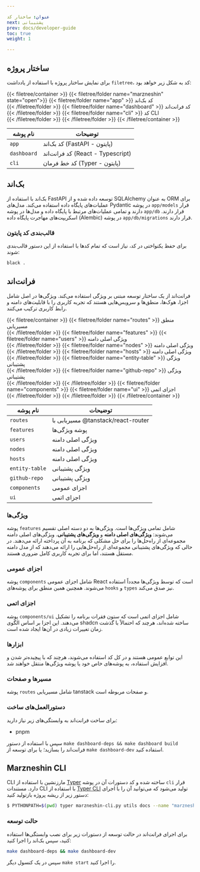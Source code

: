 ```yaml
---

عنوان: ساختار کد  
next: پشتیبانی  
prev: docs/developer-guide  
toc: true  
weight: 1  

---
```


## ساختار پروژه

برای نمایش ساختار پروژه با استفاده از یادداشت `filetree`، کد به شکل زیر خواهد بود:

{{< filetree/container >}}
{{< filetree/folder name="marzneshin" state="open">}}
{{< filetree/folder name="app" >}}
کد بک‌اند  
{{< /filetree/folder >}}
{{< filetree/folder name="dashboard" >}}
کد فرانت‌اند  
{{< /filetree/folder >}}
{{< filetree/folder name="cli" >}}
کد CLI  
{{< /filetree/folder >}}
{{< /filetree/folder >}}
{{< /filetree/container >}}

| نام پوشه    | توضیحات                               |
| ----------- | ------------------------------------- |
| `app`       | کد بک‌اند (FastAPI - پایتون)          |
| `dashboard` | کد فرانت‌اند (React - Typescript)     |
| `cli`       | کد خط فرمان (Typer - پایتون)          |

## بک‌اند

بک‌اند با استفاده از FastAPI توسعه داده شده و از SQLAlchemy به عنوان ORM برای عملیات‌های پایگاه داده استفاده می‌کند. مدل‌های Pydantic در پوشه `app/models` قرار دارند و تمامی عملیات‌های مرتبط با پایگاه داده و مدل‌ها در پوشه `app/db` قرار دارند. اسکریپت‌های مهاجرت پایگاه داده (Alembic) در پوشه `app/db/migrations` قرار دارند.

### قالب‌بندی کد پایتون

برای حفظ یکنواختی در کد، نیاز است که تمام کدها با استفاده از این دستور قالب‌بندی شوند:

```bash
black .
```

## فرانت‌اند

فرانت‌اند از یک ساختار توسعه مبتنی بر ویژگی استفاده می‌کند. ویژگی‌ها در اصل شامل اجزا، هوک‌ها، منطق‌ها و سرویس‌هایی هستند که تجربه کاربری را با قابلیت‌های دامنه و رابط کاربری ترکیب می‌کنند.

{{< filetree/container >}}
{{< filetree/folder name="routes" >}}
منطق مسیریابی  
{{< /filetree/folder >}}
{{< filetree/folder name="features" >}}
{{< filetree/folder name="users" >}}
ویژگی اصلی دامنه  
{{< /filetree/folder >}}
{{< filetree/folder name="nodes" >}}
ویژگی اصلی دامنه  
{{< /filetree/folder >}}
{{< filetree/folder name="hosts" >}}
ویژگی اصلی دامنه  
{{< /filetree/folder >}}
{{< filetree/folder name="entity-table" >}}
ویژگی پشتیبانی  
{{< /filetree/folder >}}
{{< filetree/folder name="github-repo" >}}
ویژگی پشتیبانی  
{{< /filetree/folder >}}
{{< /filetree/folder >}}
{{< filetree/folder name="components" >}}
{{< filetree/folder name="ui" >}}
اجزای اتمی  
{{< /filetree/folder >}}
{{< /filetree/folder >}}
{{< /filetree/container >}}

| نام پوشه      | توضیحات                              |
| ------------- | ------------------------------------ |
| `routes`      | مسیریابی با @tanstack/react-router    |
| `features`    | پوشه ویژگی‌ها                        |
| `users`       | ویژگی اصلی دامنه                     |
| `nodes`       | ویژگی اصلی دامنه                     |
| `hosts`       | ویژگی اصلی دامنه                     |
| `entity-table`| ویژگی پشتیبانی                       |
| `github-repo` | ویژگی پشتیبانی                       |
| `components`  | اجزای عمومی                          |
| `ui`          | اجزای اتمی                           |

### ویژگی‌ها

پوشه `features` شامل تمامی ویژگی‌ها است. ویژگی‌ها به دو دسته اصلی تقسیم می‌شوند: **ویژگی‌های اصلی دامنه** و **ویژگی‌های پشتیبانی**. ویژگی‌های اصلی دامنه مجموعه‌ای از راه‌حل‌ها را برای حل مشکلی که برنامه به آن پرداخته ارائه می‌دهند. در حالی که ویژگی‌های پشتیبانی مجموعه‌ای از راه‌حل‌هایی را ارائه می‌دهند که از مدل دامنه مستقل هستند، اما برای تجربه کاربری کامل ضروری هستند.

### اجزای عمومی

پوشه `components` شامل اجزای عمومی React است که توسط ویژگی‌ها مجدداً استفاده می‌شوند. همچنین همین منطق برای پوشه‌های `hooks` و `types` نیز صدق می‌کند.

### اجزای اتمی

پوشه `components/ui` شامل اجزای اتمی است که ستون فقرات برنامه را تشکیل می‌دهند. این اجزا بر اساس الگوی shadcn ساخته شده‌اند، هرچند که احتمالاً با گذشت زمان تغییرات زیادی در آن‌ها ایجاد شده است.

### ابزارها

این توابع عمومی هستند و در کل کد استفاده می‌شوند، هرچند که با پیچیده‌تر شدن و افزایش استفاده، به پوشه‌های خاص خود یا پوشه ویژگی‌ها منتقل خواهند شد.

### مسیرها و صفحات

پوشه `routes` شامل مسیریابی tanstack و صفحات مربوطه است.

### دستورالعمل‌های ساخت

برای ساخت فرانت‌اند به وابستگی‌های زیر نیاز دارید:

- pnpm

سپس با استفاده از دستور `make dashboard-deps && make dashboard build` فرانت‌اند را بسازید؛ یا برای توسعه از `make dashboard-dev` استفاده کنید.

## Marzneshin CLI

CLI مارزنشین با استفاده از [Typer](https://typer.tiangolo.com/) ساخته شده و کد دستورات آن در پوشه `cli` قرار دارد. مستندات CLI با استفاده از [Typer CLI](https://typer.tiangolo.com/typer-cli/) تولید می‌شود که می‌توانید آن را با اجرای دستور زیر از ریشه پروژه بازتولید کنید:

```bash
$ PYTHONPATH=$(pwd) typer marzneshin-cli.py utils docs --name "marzneshin-cli" --output ./cli/README.md
```

### حالت توسعه

برای اجرای فرانت‌اند در حالت توسعه از دستورات زیر برای نصب وابستگی‌ها استفاده کنید، سپس بک‌اند را اجرا کنید:

```bash
make dashboard-deps && make dashboard-dev
```

سپس در یک کنسول دیگر `make start` را اجرا کنید.
